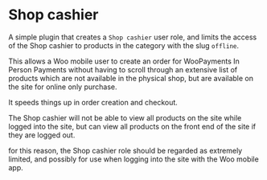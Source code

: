 # Shop cashier

A simple plugin that creates a `Shop cashier` user role, and limits the access of the Shop cashier to products in the category with the slug `offline`.

This allows a Woo mobile user to create an order for WooPayments In Person Payments without having to scroll through an extensive list of products which are not available in the physical shop, but are available on the site for online only purchase.

It speeds things up in order creation and checkout.

The Shop cashier will not be able to view all products on the site while logged into the site, but can view all products on the front end of the site if they are logged out.

for this reason, the Shop cashier role should be regarded as extremely limited, and possibly for use when logging into the site with the Woo mobile app.
